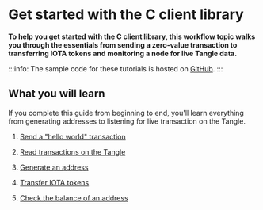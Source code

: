 # Get started with the C client library

**To help you get started with the C client library, this workflow topic walks you through the essentials from sending a zero-value transaction to transferring IOTA tokens and monitoring a node for live Tangle data.**

:::info:
The sample code for these tutorials is hosted on [GitHub](https://github.com/iota-community/c-iota-workshop).
:::

## What you will learn

If you complete this guide from beginning to end, you'll learn everything from generating addresses to listening for live transaction on the Tangle.

1. [Send a "hello world" transaction](../c/send-your-first-bundle.md)

2. [Read transactions on the Tangle](../c/read-transactions.md)

3. [Generate an address](../c/generate-an-address.md)

4. [Transfer IOTA tokens](../c/transfer-iota-tokens.md)

5. [Check the balance of an address](../c/check-balance.md)
